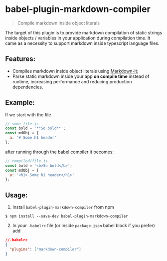 babel-plugin-markdown-compiler
================================

> Compile markdown inside object literals

The target of this plugin is to provide markdown compilation of static strings inside objects / variables in your application during compilation time.
It came as a necessity to support markdown inside typescript language files.

## Features:

- Compiles markdown inside object literals using [Markdown-It](https://github.com/markdown-it/markdown-it);
- Parse static markdown inside your app **on compile time** instead of runtime, increasing performance and reducing production dependencies.

## Example:

If we start with the file

```js
// some file.js
const bold = '**So bold**';
const mdObj = {
  a: '# Some h1 header'
};

```

after running through the babel compiler it becomes:

```js
// compiled/file.js
const bold = '<b>So bold</b>';
const mdObj = {
  a: '<h1> Some h1 header</h1>'
};
```

## Usage:

1. Install `babel-plugin-markdown-compiler` from npm

```
$ npm install --save-dev babel-plugin-markdown-compiler
```

2. In your `.babelrc` file (or inside `package.json` babel block if you prefer) add

```json
//.babelrc
{
  "plugins": ["markdown-compiler"]
}
```